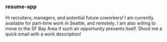### resume-app

Hi recruiters, managers, and potential future coworkers! I am currently available for part-time work in Seattle, and remotely. I am also willing to move to the SF Bay Area if such an opportunity presents itself. Shoot me a quick email with a work description!
